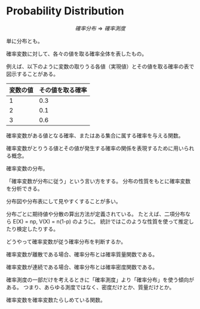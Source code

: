 # Probability Distribution

$$確率分布 \Rightarrow 確率測度$$

単に分布とも。

確率変数に対して、各々の値を取る確率全体を表したもの。

例えば、以下のように変数の取りうる各値（実現値）とその値を取る確率の表で図示することがある。

| 変数の値 | その値を取る確率 |
| -------- | ---------------- |
| 1        | 0.3              |
| 2        | 0.1              |
| 3        | 0.6              |

確率変数がある値となる確率、またはある集合に属する確率を与える関数。

確率変数がとりうる値とその値が発生する確率の関係を表現するために用いられる概念。

確率変数の分布。

「確率変数が分布に従う」という言い方をする。
分布の性質をもとに確率変数を分析できる。

分布図や分布表にして見やすくすることが多い。

分布ごとに期待値や分散の算出方法が定義されている。
たとえば、二項分布なら E(X) = np, V(X) = n(1-p) のように。
統計ではこのような性質を使って推定したり検定したりする。

どうやって確率変数が従う確率分布を判断するか。

確率変数が離散である場合、確率分布とは確率質量関数である。

確率変数が連続である場合、確率分布とは確率密度関数である。

確率測度の一部だけを考えるときに「確率測度」より「確率分布」を使う傾向がある。
つまり、あらゆる測度ではなく、密度だけとか、質量だけとか。

確率変数を確率変数たらしめている関数。
